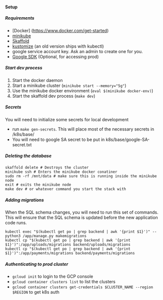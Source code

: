 #### Setup

##### Requirements

- [Docker] (https://www.docker.com/get-started)
- [minikube](https://minikube.sigs.k8s.io/docs/start/)
- [Skaffold](https://skaffold.dev/)
- [kustomize](https://kubectl.docs.kubernetes.io/installation/kustomize/binaries/) (an old version ships with kubectl)
- google service account key. Ask an admin to create one for you.
- [Google SDK](https://cloud.google.com/sdk/docs/install) (Optional, for accessing prod)

##### Start dev process

1. Start the docker daemon
2. Start a minikube cluster (`minikube start --memory="5g"`)
3. Use the minikube docker environment (`eval $(minikube docker-env)`)
4. Start the skaffold dev process (`make dev`)

##### Secrets

You will need to initialize some secrets for local development

- run `make gen-secrets`. This will place most of the necessary secrets in /k8s/base/
- You will need to google SA secret to be put in k8s/base/google-SA-secret.txt

##### Deleting the database

```shell
skaffold delete # Destroys the cluster
minikube ssh # Enters the minikube docker conatiner
sudo rm -rf /mnt/data # make sure this is running inside the minikube node
exit # exits the minikube node
make dev # or whatever command you start the stack with
```

##### Adding migrations

When the SQL schema changes, you will need to run this set of commands. This will ensure that the SQL schema is updated before the new application code runs.

```shell
kubectl exec "$(kubectl get po | grep backend | awk '{print $1}')" -- python3 /app/manage.py makemigrations
kubectl cp "$(kubectl get po | grep backend | awk '{print $1}')":/app/uploads/migrations backend/uploads/migrations
kubectl cp "$(kubectl get po | grep backend | awk '{print $1}')":/app/payments/migrations backend/payments/migrations
```

##### Authenticating to prod cluster

- `gcloud init` to login to the GCP console
- `gcloud container clusters list` to list the clusters
- `gcloud container clusters get-credentials $CLUSTER_NAME --region $REGION` to get k8s auth
